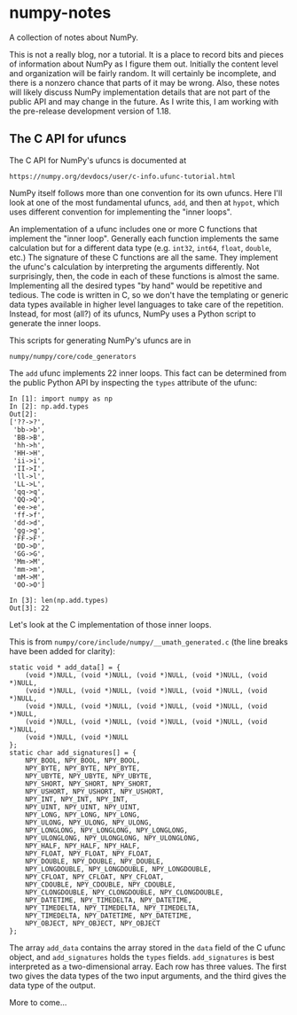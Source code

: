 numpy-notes
===========

A collection of notes about NumPy.

This is not a really blog, nor a tutorial.  It is a place to record bits and
pieces of information about NumPy as I figure them out.  Initially the content
level and organization will be fairly random.  It will certainly be incomplete,
and there is a nonzero chance that parts of it may be wrong.  Also, these notes
will likely discuss NumPy implementation details that are not part of the
public API and may change in the future.  As I write this, I am working with
the pre-release development version of 1.18.

The C API for ufuncs
--------------------

The C API for NumPy's ufuncs is documented at

    https://numpy.org/devdocs/user/c-info.ufunc-tutorial.html

NumPy itself follows more than one convention for its own ufuncs.  Here I'll
look at one of the most fundamental ufuncs, `add`, and then at `hypot`, which
uses different convention for implementing the "inner loops".

An implementation of a ufunc includes one or more C functions that implement
the "inner loop".  Generally each function implements the same calculation but
for a different data type (e.g. `int32`, `int64`, `float`, `double`, etc.)  The
signature of these C functions are all the same.  They implement the ufunc's
calculation by interpreting the arguments differently.  Not surprisingly, then,
the code in each of these functions is almost the same.  Implementing all the
desired types "by hand" would be repetitive and tedious.  The code is written
in C, so we don't have the templating or generic data types available in higher
level languages to take care of the repetition.  Instead, for most (all?) of
its ufuncs, NumPy uses a Python script to generate the inner loops.

This scripts for generating NumPy's ufuncs are in

    numpy/numpy/core/code_generators

The `add` ufunc implements 22 inner loops.  This fact can be determined from
the public Python API by inspecting the `types` attribute of the ufunc:

	In [1]: import numpy as np
	In [2]: np.add.types
	Out[2]: 
	['??->?',
	 'bb->b',
	 'BB->B',
	 'hh->h',
	 'HH->H',
	 'ii->i',
	 'II->I',
	 'll->l',
	 'LL->L',
	 'qq->q',
	 'QQ->Q',
	 'ee->e',
	 'ff->f',
	 'dd->d',
	 'gg->g',
	 'FF->F',
	 'DD->D',
	 'GG->G',
	 'Mm->M',
	 'mm->m',
	 'mM->M',
	 'OO->O']

	In [3]: len(np.add.types)
	Out[3]: 22

Let's look at the C implementation of those inner loops.

This is from `numpy/core/include/numpy/__umath_generated.c` (the line breaks
have been added for clarity):

    static void * add_data[] = {
    	(void *)NULL, (void *)NULL, (void *)NULL, (void *)NULL, (void *)NULL,
    	(void *)NULL, (void *)NULL, (void *)NULL, (void *)NULL, (void *)NULL,
    	(void *)NULL, (void *)NULL, (void *)NULL, (void *)NULL, (void *)NULL,
    	(void *)NULL, (void *)NULL, (void *)NULL, (void *)NULL, (void *)NULL,
    	(void *)NULL, (void *)NULL
    };
    static char add_signatures[] = {
    	NPY_BOOL, NPY_BOOL, NPY_BOOL,
    	NPY_BYTE, NPY_BYTE, NPY_BYTE,
    	NPY_UBYTE, NPY_UBYTE, NPY_UBYTE,
    	NPY_SHORT, NPY_SHORT, NPY_SHORT,
    	NPY_USHORT, NPY_USHORT, NPY_USHORT,
    	NPY_INT, NPY_INT, NPY_INT,
    	NPY_UINT, NPY_UINT, NPY_UINT,
    	NPY_LONG, NPY_LONG, NPY_LONG,
    	NPY_ULONG, NPY_ULONG, NPY_ULONG,
    	NPY_LONGLONG, NPY_LONGLONG, NPY_LONGLONG,
    	NPY_ULONGLONG, NPY_ULONGLONG, NPY_ULONGLONG,
    	NPY_HALF, NPY_HALF, NPY_HALF,
    	NPY_FLOAT, NPY_FLOAT, NPY_FLOAT,
    	NPY_DOUBLE, NPY_DOUBLE, NPY_DOUBLE,
    	NPY_LONGDOUBLE, NPY_LONGDOUBLE, NPY_LONGDOUBLE,
    	NPY_CFLOAT, NPY_CFLOAT, NPY_CFLOAT,
    	NPY_CDOUBLE, NPY_CDOUBLE, NPY_CDOUBLE,
    	NPY_CLONGDOUBLE, NPY_CLONGDOUBLE, NPY_CLONGDOUBLE,
    	NPY_DATETIME, NPY_TIMEDELTA, NPY_DATETIME,
    	NPY_TIMEDELTA, NPY_TIMEDELTA, NPY_TIMEDELTA,
    	NPY_TIMEDELTA, NPY_DATETIME, NPY_DATETIME,
    	NPY_OBJECT, NPY_OBJECT, NPY_OBJECT
    };

The array `add_data` contains the array stored in the `data` field of the C
ufunc object, and `add_signatures` holds the `types` fields.  `add_signatures`
is best interpreted as a two-dimensional array.  Each row has three values.
The first two gives the data types of the two input arguments, and the third
gives the data type of the output.

More to come...
